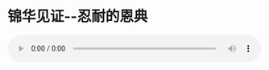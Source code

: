 # 锦华见证--忍耐的恩典

<audio style="width: 100%;" preload="false" controls controlslist="nodownload"><source src="http://file.simai.life/audio/mp3/old/12369.mp3" type="audio/mpeg">Your browser does not support the audio element.</audio>


